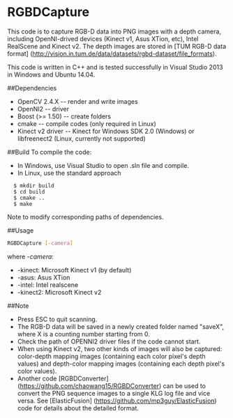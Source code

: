 # RGBDCapture
This code is to capture RGB-D data into PNG images with a depth camera, including OpenNI-drived devices (Kinect v1, Asus XTion, etc), Intel RealScene and Kinect v2. The depth images are stored in [TUM RGB-D data format] (http://vision.in.tum.de/data/datasets/rgbd-dataset/file_formats).

This code is written in C++ and is tested successfully in Visual Studio 2013 in Windows and Ubuntu 14.04.

##Dependencies
- OpenCV 2.4.X -- render and write images
- OpenNI2 -- driver
- Boost (>= 1.50) -- create folders
- cmake -- compile codes (only required in Linux)
- Kinect v2 driver -- Kinect for Windows SDK 2.0 (Windows) or libfreenect2 (Linux, currently not supported)

##Build
To compile the code:
* In Windows, use Visual Studio to open .sln file and compile.
* In Linux, use the standard approach
```
  $ mkdir build
  $ cd build
  $ cmake ..
  $ make
```
Note to modify corresponding paths of dependencies.

##Usage
```bash
RGBDCapture [-camera]
```
where *-camera*:
* -kinect: Microsoft Kinect v1 (by default)
* -asus: Asus XTion
* -intel: Intel realscene
* -kinect2: Microsoft Kinect v2

##Note
* Press ESC to quit scanning.
* The RGB-D data will be saved in a newly created folder named "saveX", where X is a counting number starting from 0.
* Check the path of OPENNI2 driver files if the code cannot start.
* When using Kinect v2, two other kinds of images will also be captured: color-depth mapping images (containing each color pixel's depth values) and depth-color mapping images (containing each depth pixel's color values).
* Another code [RGBDConverter] (https://github.com/chaowang15/RGBDConverter) can be used to convert the PNG sequence images to a single KLG log file and vice versa. See [ElasticFusion] (https://github.com/mp3guy/ElasticFusion) code for details about the detailed format.
